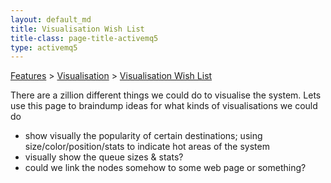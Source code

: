 ```yaml
---
layout: default_md
title: Visualisation Wish List 
title-class: page-title-activemq5
type: activemq5
---
```


[Features](features) > [Visualisation](visualisation) > [Visualisation Wish List](visualisation-wish-list)


There are a zillion different things we could do to visualise the system. Lets use this page to braindump ideas for what kinds of visualisations we could do

*   show visually the popularity of certain destinations; using size/color/position/stats to indicate hot areas of the system
*   visually show the queue sizes & stats?
*   could we link the nodes somehow to some web page or something?

